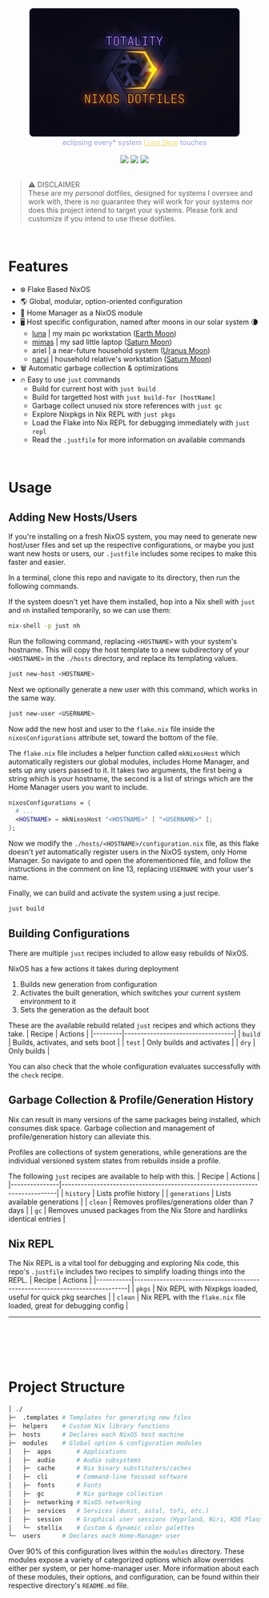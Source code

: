 <div align="center"><img src="./.assets/banner.png" /></div>
<div align="center" style="color: #97A1D9;">eclipsing every* system <a href="https://gitlab.com/luna-skye" style="color: #ECD974;">Luna Skye</a> touches</div><br>
<div align="center">
  <a href="https://github.com/luna-skye/dotfiles/-/commits/main"><img src="https://img.shields.io/github/last-commit/luna-skye/dotfiles?style=for-the-badge&colorA=313244&colorB=cba6f7"></a>
  <a href="https://gitlab.com/luna-skye/dotfiles/-/blob/main/LICENSE"><img src="https://img.shields.io/static/v1.svg?style=for-the-badge&label=License&message=MIT&logoColor=ca9ee6&colorA=313244&colorB=cba6f7"/></a>
  <a href="https://nixos.org"><img src="https://img.shields.io/badge/NixOS-unstable-blue.svg?style=for-the-badge&labelColor=313244&logo=NixOS&logoColor=white&color=91D7E3"></a>
</div>
<br>

> ⚠️ DISCLAIMER<br>
> These are my *personal* dotfiles, designed for systems I oversee and work with, there is no guarantee they will work for your systems nor does this project intend to target your systems. Please fork and customize if you intend to use these dotfiles.

<br>

# Features
* ❄️ Flake Based NixOS
* 🌎 Global, modular, option-oriented configuration
* 🏡 Home Manager as a NixOS module
* 🖥️ Host specific configuration, named after moons in our solar system 🌘
  * [luna](https://pcpartpicker.com/user/DeceptiveSanctuary/saved/KyRwqs) | my main pc workstation ([Earth Moon](https://science.nasa.gov/moon/))
  * [mimas](https://www.amazon.com/HP-Pavilion-14-dw1010wm-Touch-Processor/dp/B09N9T9SLW) | my sad little laptop ([Saturn Moon](https://science.nasa.gov/saturn/moons/mimas/))
  * ariel | a near-future household system ([Uranus Moon](https://science.nasa.gov/uranus/moons/ariel/))
  * [narvi](https://pcpartpicker.com/list/mnznCd) | household relative's workstation ([Saturn Moon](https://science.nasa.gov/saturn/moons/narvi/))
* 🗑️ Automatic garbage collection & optimizations
* 🔥 Easy to use `just` commands
  * Build for current host with `just build`
  * Build for targetted host with `just build-for [hostName]`
  * Garbage collect unused nix store references with `just gc`
  * Explore Nixpkgs in Nix REPL with `just pkgs`
  * Load the Flake into Nix REPL for debugging immediately with `just repl`
  * Read the `.justfile` for more information on available commands

<br>

# Usage
## Adding New Hosts/Users
If you're installing on a fresh NixOS system, you may need to generate new host/user files and set up the respective configurations, or maybe you just want new hosts or users, our `.justfile` includes some recipes to make this faster and easier.

In a terminal, clone this repo and navigate to its directory, then run the following commands.

If the system doesn't yet have them installed, hop into a Nix shell with `just` and `nh` installed temporarily, so we can use them:
```bash
nix-shell -p just nh
```

Run the following command, replacing `<HOSTNAME>` with your system's hostname.
This will copy the host template to a new subdirectory of your `<HOSTNAME>` in the `./hosts` directory, and replace its templating values.
```bash
just new-host <HOSTNAME>
```

Next we optionally generate a new user with this command, which works in the same way.
```bash
just new-user <USERNAME>
```

Now add the new host and user to the `flake.nix` file inside the `nixosConfigurations` attribute set, toward the bottom of the file.

The `flake.nix` file includes a helper function called `mkNixosHost` which automatically registers our global modules, includes Home Manager, and sets up any users passed to it. It takes two arguments, the first being a string which is your hostname, the second is a list of strings which are the Home Manager users you want to include.
```nix
nixosConfigurations = {
  # ...
  <HOSTNAME> = mkNixosHost "<HOSTNAME>" [ "<USERNAME>" ];
};
```

Now we modify the `./hosts/<HOSTNAME>/configuration.nix` file, as this flake doesn't *yet* automatically register users in the NixOS system, only Home Manager. So navigate to and open the aforementioned file, and follow the instructions in the comment on line 13, replacing `USERNAME` with your user's name.

Finally, we can build and activate the system using a just recipe.
```bash
just build
```

## Building Configurations
There are multiple `just` recipes included to allow easy rebuilds of NixOS.

NixOS has a few actions it takes during deployment
1. Builds new generation from configuration
2. Activates the built generation, which switches your current system environment to it
3. Sets the generation as the default boot

These are the available rebuild related `just` recipes and which actions they take.
| Recipe  | Actions                          |
|---------|----------------------------------|
| `build` | Builds, activates, and sets boot |
| `test`  | Only builds and activates        |
| `dry`   | Only builds                      |

You can also check that the whole configuration evaluates successfully with the `check` recipe.

## Garbage Collection & Profile/Generation History
Nix can result in many versions of the same packages being installed, which consumes disk space. Garbage collection and management of profile/generation history can alleviate this.

Profiles are collections of system generations, while generations are the individual versioned system states from rebuilds inside a profile.

The following `just` recipes are available to help with this.
| Recipe        | Actions                                                                    |
|---------------|----------------------------------------------------------------------------|
| `history`     | Lists profile history                                                      |
| `generations` | Lists available generations                                                |
| `clean`       | Removes profiles/generations older than 7 days                             |
| `gc`          | Removes unused packages from the Nix Store and hardlinks identical entries |

## Nix REPL
The Nix REPL is a vital tool for debugging and exploring Nix code, this repo's `.justfile` includes two recipes to simplify loading things into the REPL.
| Recipe    | Actions                                                                    |
|-----------|----------------------------------------------------------------------------|
| `pkgs`    | Nix REPL with Nixpkgs loaded, useful for quick pkg searches                |
| `clean`   | Nix REPL with the `flake.nix` file loaded, great for debugging config      |

---
<br><br><br><br>


# Project Structure
```bash
│ ./
├─  .templates # Templates for generating new files
├─  helpers    # Custom Nix library functions
├─  hosts      # Declares each NixOS host machine
├─  modules    # Global option & configuration modules
│   ├─  apps       # Applications
│   ├─  audio      # Audio subsystems
│   ├─  cache      # Nix binary substituters/caches
│   ├─  cli        # Command-line focused software
│   ├─  fonts      # Fonts
│   ├─  gc         # Nix garbage collection
│   ├─  networking # NixOS networking
│   ├─  services   # Services (dunst, astal, tofi, etc.)
│   ├─  session    # Graphical user sessions (Hyprland, Niri, KDE Plasma)
│   └─  stellix    # Custom & dynamic color palettes
└─  users      # Declares each Home-Manager user
```

Over 90% of this configuration lives within the `modules` directory. These modules expose a variety of categorized options which allow overrides either per system, or per home-manager user.
More information about each of these modules, their options, and configuration, can be found within their respective directory's `README.md` file.
